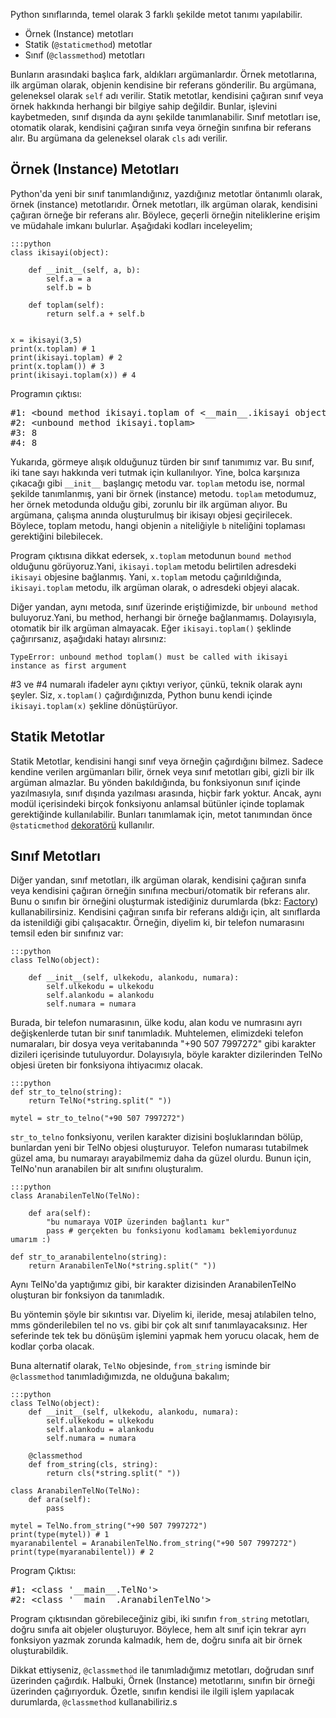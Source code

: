 <!-- 
.. description: Özellikle @classmethod a yönelik, Python'daki metot çeşitleri hakkında bir yazı.
.. date: 2013/11/15 18:17:06
.. title: Python Metot Türleri
.. slug: metot-turleri
-->

Python sınıflarında, temel olarak 3 farklı şekilde metot tanımı yapılabilir.

 * Örnek (Instance) metotları
 * Statik (`@staticmethod`) metotlar
 * Sınıf (`@classmethod`) metotları

 Bunların arasındaki başlıca fark, aldıkları argümanlardır. Örnek metotlarına, ilk argüman olarak, objenin kendisine bir referans gönderilir. Bu argümana,
geleneksel olarak `self` adı verilir. Statik metotlar, kendisini çağıran sınıf veya örnek hakkında herhangi bir bilgiye
sahip değildir. Bunlar, işlevini kaybetmeden, sınıf dışında da aynı şekilde tanımlanabilir. Sınıf metotları ise, otomatik
olarak, kendisini çağıran sınıfa veya örneğin sınıfına bir referans alır. Bu argümana da geleneksel olarak `cls` adı verilir. <!-- TEASER_END -->

## Örnek (Instance) Metotları

Python'da yeni bir sınıf tanımlandığınız, yazdığınız metotlar öntanımlı olarak, örnek (instance) metotlarıdır. Örnek metotları,
ilk argüman olarak, kendisini çağıran örneğe bir referans alır. Böylece, geçerli örneğin niteliklerine erişim ve müdahale
imkanı bulurlar. Aşağıdaki kodları inceleyelim;

	:::python
	class ikisayi(object):

		def __init__(self, a, b):
			self.a = a
			self.b = b

		def toplam(self):
			return self.a + self.b

	
	x = ikisayi(3,5)
	print(x.toplam) # 1
	print(ikisayi.toplam) # 2
	print(x.toplam()) # 3
	print(ikisayi.toplam(x)) # 4
	
Programın çıktısı:

<pre>
#1: &lt;bound method ikisayi.toplam of &lt;__main__.ikisayi object at 0x021F0390&gt;&gt;
#2: &lt;unbound method ikisayi.toplam&gt;
#3: 8
#4: 8
</pre>
	
Yukarıda, görmeye alışık olduğunuz türden bir sınıf tanımımız var. Bu sınıf, iki tane sayı hakkında veri tutmak için kullanılıyor.
Yine, bolca karşınıza çıkacağı gibi `__init__` başlangıç metodu var. `toplam` metodu ise, normal şekilde tanımlanmış, yani bir
örnek (instance) metodu. `toplam` metodumuz, her örnek metodunda olduğu gibi, zorunlu bir ilk argüman alıyor. Bu argümana, çalışma
anında oluşturulmuş bir ikisayı objesi geçirilecek. Böylece, toplam metodu, hangi objenin `a` niteliğiyle `b` niteliğini toplaması gerektiğini bilebilecek.

Program çıktısına dikkat edersek, `x.toplam` metodunun `bound method` olduğunu görüyoruz.Yani, `ikisayi.toplam` metodu belirtilen adresdeki `ikisayi` objesine
bağlanmış. Yani, `x.toplam` metodu çağırıldığında, `ikisayi.toplam` metodu, ilk argüman olarak, o adresdeki objeyi alacak.

Diğer yandan, aynı metoda, sınıf üzerinde eriştiğimizde, bir `unbound method` buluyoruz.Yani, bu method, herhangi bir örneğe bağlanmamış. Dolayısıyla,
otomatik bir ilk argüman almayacak. Eğer `ikisayi.toplam()` şeklinde çağırırsanız, aşağıdaki hatayı alırsınız:

`TypeError: unbound method toplam() must be called with ikisayi instance as first argument`

\#3 ve \#4 numaralı ifadeler aynı çıktıyı veriyor, çünkü, teknik olarak aynı şeyler. Siz, `x.toplam()` çağırdığınızda, Python bunu kendi içinde `ikisayi.toplam(x)` şekline dönüştürüyor. 

## Statik Metotlar

Statik Metotlar, kendisini hangi sınıf veya örneğin çağırdığını bilmez. Sadece kendine
verilen argümanları bilir, örnek veya sınıf metotları gibi, gizli bir ilk argüman almazlar.
Bu yönden bakıldığında, bu fonksiyonun sınıf içinde yazılmasıyla, sınıf dışında yazılması
arasında, hiçbir fark yoktur. Ancak, aynı modül içerisindeki birçok fonksiyonu anlamsal
bütünler içinde toplamak gerektiğinde kullanılabilir. Bunları tanımlamak için, metot tanımından
önce `@staticmethod` [dekoratörü](decorator.html) kullanılır.

## Sınıf Metotları

Diğer yandan, sınıf metotları, ilk argüman olarak, kendisini çağıran sınıfa veya kendisini çağıran örneğin
sınıfına mecburi/otomatik bir referans alır. Bunu o sınıfın bir örneğini oluşturmak istediğiniz durumlarda (bkz: [Factory](http://en.wikipedia.org/wiki/Factory_(software_concept))) kullanabilirsiniz.
Kendisini çağıran sınıfa bir referans aldığı için, alt sınıflarda da istenildiği gibi çalışacaktır. Örneğin, diyelim ki, bir telefon numarasını temsil eden bir sınıfınız var:

	:::python
	class TelNo(object):

		def __init__(self, ulkekodu, alankodu, numara):
			self.ulkekodu = ulkekodu
			self.alankodu = alankodu
			self.numara = numara

Burada, bir telefon numarasının, ülke kodu, alan kodu ve numrasını ayrı değişkenlerde tutan bir sınıf tanımladık. Muhtelemen, elimizdeki
telefon numaraları, bir dosya veya veritabanında "+90 507 7997272" gibi karakter dizileri içerisinde tutuluyordur. Dolayısıyla, böyle karakter dizilerinden
TelNo objesi üreten bir fonksiyona ihtiyacımız olacak.

	:::python
	def str_to_telno(string):
		return TelNo(*string.split(" "))
		
	mytel = str_to_telno("+90 507 7997272")
	
`str_to_telno` fonksiyonu, verilen karakter dizisini boşluklarından bölüp, bunlardan yeni bir TelNo objesi oluşturuyor. Telefon numarası tutabilmek
güzel ama, bu numarayı arayabilmemiz daha da güzel olurdu. Bunun için, TelNo'nun aranabilen bir alt sınıfını oluşturalım. 

	:::python
	class AranabilenTelNo(TelNo):

		def ara(self):
			"bu numaraya VOIP üzerinden bağlantı kur"
			pass # gerçekten bu fonksiyonu kodlamamı beklemiyordunuz umarım :)
			
	def str_to_aranabilentelno(string):
		return AranabilenTelNo(*string.split(" "))

Aynı TelNo'da yaptığımız gibi, bir karakter dizisinden AranabilenTelNo oluşturan bir fonksiyon da tanımladık.

Bu yöntemin şöyle bir sıkıntısı var. Diyelim ki, ileride, mesaj atılabilen telno, mms gönderilebilen tel no vs. gibi bir çok alt sınıf
tanımlayacaksınız. Her seferinde tek tek bu dönüşüm işlemini yapmak hem yorucu olacak, hem de kodlar çorba olacak.

Buna alternatif olarak, `TelNo` objesinde, `from_string` isminde bir `@classmethod` tanımladığımızda, ne olduğuna bakalım;

	:::python
	class TelNo(object):
		def __init__(self, ulkekodu, alankodu, numara):
			self.ulkekodu = ulkekodu
			self.alankodu = alankodu
			self.numara = numara
			
		@classmethod
		def from_string(cls, string):
			return cls(*string.split(" "))
			
	class AranabilenTelNo(TelNo):
		def ara(self):
			pass
			
	mytel = TelNo.from_string("+90 507 7997272")
	print(type(mytel)) # 1
	myaranabilentel = AranabilenTelNo.from_string("+90 507 7997272")
	print(type(myaranabilentel)) # 2
	
Program Çıktısı:

<pre>
#1: &lt;class '__main__.TelNo'&gt;
#2: &lt;class '__main__.AranabilenTelNo'&gt;
</pre>
	
Program çıktısından görebileceğiniz gibi, iki sınıfın `from_string` metotları, doğru sınıfa ait objeler oluşturuyor. Böylece,
hem alt sınıf için tekrar ayrı fonksiyon yazmak zorunda kalmadık, hem de, doğru sınıfa ait bir örnek oluşturabildik.

Dikkat ettiyseniz, `@classmethod` ile tanımladığımız metotları, doğrudan sınıf üzerinden çağırdık. Halbuki, Örnek (Instance) metotlarını, sınıfın bir örneği
üzerinden çağırıyorduk. Özetle, sınıfın kendisi ile ilgili işlem yapılacak durumlarda, `@classmethod` kullanabiliriz.s